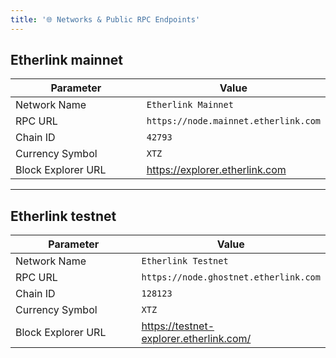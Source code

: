 ```yaml
---
title: '🌐 Networks & Public RPC Endpoints'
---
```


## Etherlink mainnet

<table><thead><tr><th width="231">Parameter</th><th>Value</th></tr></thead><tbody><tr><td>Network Name</td><td><code>Etherlink Mainnet</code></td></tr><tr><td>RPC URL</td><td><code>https://node.mainnet.etherlink.com</code></td></tr><tr><td>Chain ID</td><td><code>42793</code></td></tr><tr><td>Currency Symbol</td><td><code>XTZ</code></td></tr><tr><td>Block Explorer URL</td><td><a href="https://explorer.etherlink.com">https://explorer.etherlink.com</a></td></tr></tbody></table>

---

## Etherlink testnet

<table><thead><tr><th width="231">Parameter</th><th>Value</th></tr></thead><tbody><tr><td>Network Name</td><td><code>Etherlink Testnet</code></td></tr><tr><td>RPC URL</td><td><code>https://node.ghostnet.etherlink.com</code></td></tr><tr><td>Chain ID</td><td><code>128123</code></td></tr><tr><td>Currency Symbol</td><td><code>XTZ</code></td></tr><tr><td>Block Explorer URL</td><td><a href="https://testnet-explorer.etherlink.com/">https://testnet-explorer.etherlink.com/</a></td></tr></tbody></table>
